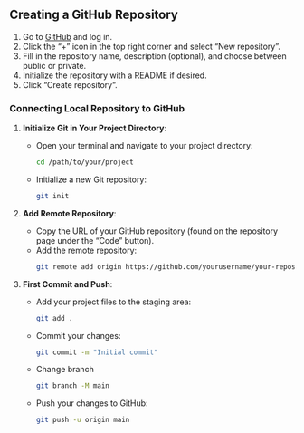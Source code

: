 ## Creating a GitHub Repository
1. Go to [GitHub](https://github.com) and log in.
2. Click the “+” icon in the top right corner and select “New repository”.
3. Fill in the repository name, description (optional), and choose between public or private.
4. Initialize the repository with a README if desired.
5. Click “Create repository”.

### Connecting Local Repository to GitHub

1. **Initialize Git in Your Project Directory**:
   - Open your terminal and navigate to your project directory:
     ```bash
     cd /path/to/your/project
     ```
   - Initialize a new Git repository:
     ```bash
     git init
     ```

2. **Add Remote Repository**:
   - Copy the URL of your GitHub repository (found on the repository page under the “Code” button).
   - Add the remote repository:
     ```bash
     git remote add origin https://github.com/yourusername/your-repository.git
     ```

3. **First Commit and Push**:
   - Add your project files to the staging area:
     ```bash
     git add .
     ```
   - Commit your changes:
     ```bash
     git commit -m "Initial commit"
     ```
   - Change branch
     ```bash
     git branch -M main
     ```
   - Push your changes to GitHub:
     ```bash
     git push -u origin main
     ```